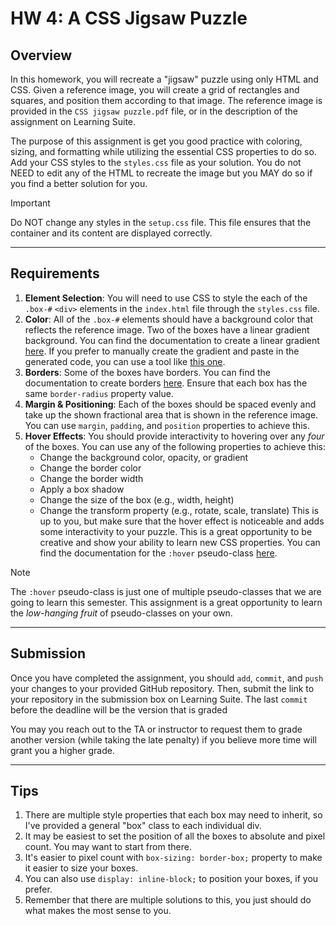 # HW 4: A CSS Jigsaw Puzzle

## Overview

In this homework, you will recreate a "jigsaw" puzzle using only HTML and CSS. Given a reference image, you will create a grid of rectangles and squares, and position them according to that image. The reference image is provided in the `CSS jigsaw puzzle.pdf` file, or in the description of the assignment on Learning Suite.

The purpose of this assignment is get you good practice with coloring, sizing, and formatting while utilizing the essential CSS properties to do so. Add your CSS styles to the `styles.css` file as your solution. You do not NEED to edit any of the HTML to recreate the image but you MAY do so if you find a better solution for you.

> [!IMPORTANT]
> Do NOT change any styles in the `setup.css` file. This file ensures that the container and its content are displayed correctly.

---

## Requirements

1. **Element Selection**: You will need to use CSS to style the each of the `.box-#` `<div>` elements in the `index.html` file through the `styles.css` file.
2. **Color**: All of the `.box-#` elements should have a background color that reflects the reference image. Two of the boxes have a linear gradient background. You can find the documentation to create a linear gradient [here](https://developer.mozilla.org/en-US/docs/Web/CSS/linear-gradient). If you prefer to manually create the gradient and paste in the generated code, you can use a tool like [this one](https://cssgradient.io/).
3. **Borders**: Some of the boxes have borders. You can find the documentation to create borders [here](https://developer.mozilla.org/en-US/docs/Web/CSS/border). Ensure that each box has the same `border-radius` property value.
4. **Margin & Positioning**: Each of the boxes should be spaced evenly and take up the shown fractional area that is shown in the reference image. You can use `margin`, `padding`, and `position` properties to achieve this.
5. **Hover Effects**: You should provide interactivity to hovering over any *four* of the boxes. You can use any of the following properties to achieve this:
   - Change the background color, opacity, or gradient
   - Change the border color
   - Change the border width
   - Apply a box shadow
   - Change the size of the box (e.g., width, height)
   - Change the transform property (e.g., rotate, scale, translate)
This is up to you, but make sure that the hover effect is noticeable and adds some interactivity to your puzzle. This is a great opportunity to be creative and show your ability to learn new CSS properties. You can find the documentation for the `:hover` pseudo-class [here](https://developer.mozilla.org/en-US/docs/Web/CSS/:hover).

> [!NOTE]
> The `:hover` pseudo-class is just one of multiple pseudo-classes that we are going to learn this semester. This assignment is a great opportunity to learn the *low-hanging fruit* of pseudo-classes on your own.

---

## Submission

Once you have completed the assignment, you should `add`, `commit`, and `push` your changes to your provided GitHub repository. Then, submit the link to your repository in the submission box on Learning Suite. The last `commit` before the deadline will be the version that is graded

You may you reach out to the TA or instructor to request them to grade another version (while taking the late penalty) if you believe more time will grant you a higher grade.

---

## Tips

1. There are multiple style properties that each box may need to inherit, so I've provided a general "box" class to each individual div.
2. It may be easiest to set the position of all the boxes to absolute and pixel count. You may want to start from there.
3. It's easier to pixel count with `box-sizing: border-box;` property to make it easier to size your boxes.
4. You can also use `display: inline-block;` to position your boxes, if you prefer.
5. Remember that there are multiple solutions to this, you just should do what makes the most sense to you.
